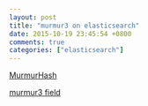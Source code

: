 ```yaml
---
layout: post
title: "murmur3 on elasticsearch"
date: 2015-10-19 23:45:54 +0800
comments: true
categories: ["elasticsearch"]
---
```


<!-- more -->

[MurmurHash]

[murmur3 field]

[MurmurHash]:https://en.wikipedia.org/wiki/MurmurHash

[murmur3 field]:https://www.elastic.co/guide/en/elasticsearch/plugins/2.0/mapper-murmur3-usage.html